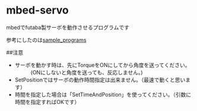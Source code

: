 mbed-servo
==========

mbedでfutaba製サーボを動作させるプログラムです

参考にしたのは[sample_programs](http://www.futaba.co.jp/robot/download/sample_programs)

##注意

* サーボを動かす時は、先にTorqueをONにしてから角度を送ってください。
　　　(ONにしないと角度を送っても、反応しません。)
　　　
* SetPositionではサーボの動作時間指定は出来ません。（最速で動くと思います）
* 時間を指定した場合は「SetTimeAndPosition」を使ってください。（引数に時間を指定すればOKです）
